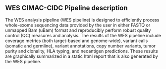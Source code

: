 ## WES CIMAC-CIDC Pipeline description

The WES analysis pipeline (WES pipeline) is designed to efficiently process whole-exome sequencing data provided by the user in either FASTQ or unmapped Bam (uBam) format and reproducibly perform robust quality control (QC) measures and analysis.  The results of the WES pipeline include coverage metrics (both target-based and genome-wide), variant calls (somatic and germline), variant annotations, copy number variants, tumor purity and clonality, HLA typing, and neoantigen predictions.  These results are graphically summarized in a static html report that is also generated by the WES pipeline. 
